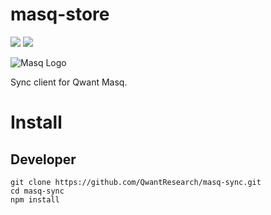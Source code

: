 # masq-store

[![](https://img.shields.io/badge/project-Masq-7C4DFF.svg?style=flat-square)](https://github.com/QwantResearch/masq-sync)
[![](https://api.travis-ci.org/QwantResearch/masq-sync.svg)](https://travis-ci.org/QwantResearch/masq-sync)


![Masq Logo](https://i.imgur.com/qZ3dq0Q.png)

Sync client for Qwant Masq.

# Install

## Developer

```
git clone https://github.com/QwantResearch/masq-sync.git
cd masq-sync
npm install
```
